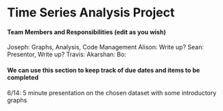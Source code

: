 # Time Series Analysis Project

#### Team Members and Responsibilities (edit as you wish)

Joseph: Graphs, Analysis, Code Management
Alison: Write up?
Sean: Presentor, Write up?
Travis:
Akarshan:
Bo:


#### We can use this section to keep track of due dates and items to be completed

6/14: 5 minute presentation on the chosen dataset with some introductory graphs
